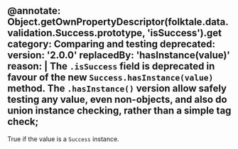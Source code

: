 @annotate: Object.getOwnPropertyDescriptor(folktale.data.validation.Success.prototype, 'isSuccess').get
category: Comparing and testing
deprecated:
  version: '2.0.0'
  replacedBy: 'hasInstance(value)'
  reason: |
    The `.isSuccess` field is deprecated in favour of the new `Success.hasInstance(value)` method.
    The `.hasInstance()` version allow safely testing any value, even non-objects, and also
    do union instance checking, rather than a simple tag check;
---

True if the value is a `Success` instance.